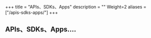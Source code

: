 +++
title = "APIs、SDKs、Apps"
description = ""
Weight=2
aliases = ["/apis-sdks-apps/"]
+++

## APIs、SDKs、Apps....　


